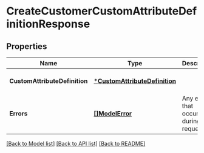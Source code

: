 # CreateCustomerCustomAttributeDefinitionResponse

## Properties

 Name                          | Type                                                           | Description                                  | Notes                        
-------------------------------|----------------------------------------------------------------|----------------------------------------------|------------------------------
 **CustomAttributeDefinition** | [***CustomAttributeDefinition**](CustomAttributeDefinition.md) |                                              | [optional] [default to null] 
 **Errors**                    | [**[]ModelError**](Error.md)                                   | Any errors that occurred during the request. | [optional] [default to null] 

[[Back to Model list]](../README.md#documentation-for-models) [[Back to API list]](../README.md#documentation-for-api-endpoints) [[Back to README]](../README.md)

